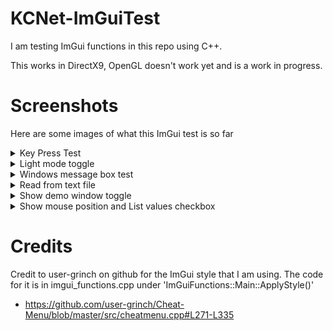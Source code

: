 # KCNet-ImGuiTest

I am testing ImGui functions in this repo using C++.

This works in DirectX9, OpenGL doesn't work yet and is a work in progress.

# Screenshots
Here are some images of what this ImGui test is so far
<details>
<summary> Key Press Test </summary>
<img src=screenshots/KeyPressTest.png?raw=true>
</details>

<details>
<summary>Light mode toggle </summary>
<img src=screenshots/LightModeToggle.png?raw=true>
</details>

<details>
<summary> Windows message box test </summary>
<img src=screenshots/MsgBoxTest.png?raw=true>
</details>

<details>
<summary> Read from text file </summary>
<img src=screenshots/ReadFromTextFile.png?raw=true>
</details>

<details>
<summary> Show demo window toggle </summary>
<img src=screenshots/ShowDemoWindowToggle.png?raw=true>
</details>

<details>
<summary> Show mouse position and List values checkbox  </summary>
<img src=/screenshots/ShowMousePos.png?raw=true>
</details>

<!-- Light mode toggle
![Light Mode Toggle](/screenshots/LightModeToggle.png) -->


# Credits
Credit to user-grinch on github for the ImGui style that I am using.
The code for it is in imgui_functions.cpp under 'ImGuiFunctions::Main::ApplyStyle()'
* https://github.com/user-grinch/Cheat-Menu/blob/master/src/cheatmenu.cpp#L271-L335